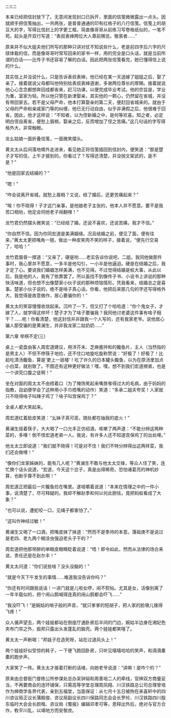     二三二 

   本来已经把信封放下了。无意间发现封口已拆开，里面的信笺微微露出一点头。因就顺手把信笺抽出，一共两张，是普普通通的印有红格子的八行信笺。信笺上的胡豆大的字，写得比信封上的字更工楷，简直像哥哥从前练习写卷格纸似的，一笔不苟。起头是开双行写道：“表叔表婶两位大人尊前赐览。敬禀者……”

   原来并不似大姐夫他们所写的那种只讲对仗不知说些什么，老是前四字后六字的尺牍体裁的信，而是像哥哥时常写回来的家书一样，用的完全是口头话，就是当前所谓的白话——比传子书还容易了解的白话。因此把两张信笺看完，她已懂得信上说的什么。

   其实信上并没说什么，只是告诉表叔表婶，他已经在某一天送嫁了姐姐之后，娶了亲了。接着就说父母都叫他特别给表叔表婶道谢，多谢两位尊长的厚赐。接着就说他心心念念都想奔回成都省来，赶习功课，以便完成毕业考试。他的宗旨是，学业为重，室家为轻。所以他只管在新津娶亲，其实他的一颗心，仍然留在省城，并没有带回家去。若不是父母严命，他本打算娶亲的第二天，便赶回省城来的。就由于父母的严命和亲戚家门等的纠缠，他已无行动自由，似乎非满假之后，他很难于回省。因此，他才这样说：“不知者，以为侄新婚之中，是何等欢喜。知之者，必定明白侄自离省，便愁上眉梢，娶亲之后，反而增加了侄之苦痛。”这几句话的字写得格外大，非常触眼。

   龙幺姑娘一面折叠信笺，一面微笑摆头。

   黄太太从后间落地幛外走进来，看见她正将信笺插回到信封内，便笑道：“那是楚子才写的信，上午才接到的。你看过了？写得还清楚，并没抛文架武的，是不是？”

   “他是回家去结婚的？”

   “嗯！”

   “咋会说离开省城，就愁上眉梢？又说，结了婚后，还更苦痛起来？”

   “唉！你不晓得！子才这门亲事，是他娘老子主张的，他本人并不愿意。要不是我苦口相劝，他定会同他老子闹翻哩！”

   龙竹君仍然摆头微笑说：“已经结了婚，还说不喜欢，还说苦痛，我才不信。”

   “你自然不信。因为你同宏道是美满姻缘。况且结婚之前，便见了面，便有往来，”黄太太更把嘴角一翘，做出一种皮笑肉不笑的样子，接着说，“便先行交易了，哈哈！”

   龙竹君眉骨一撑道：“又来了，硬是哟……老实告诉你说吧，二姐，我同他做那件事时，我心里并不愿意，一多半是他勾引，一小半是他逼迫。硬是在结婚之后，我才定了心。要说我们婚姻怎样美满，也不见得。不过觉得结婚是桩大事，从此以后，我是他的人，我有了依靠罢了。所以虽找不到像传子书、小说书上讲说的那种快活味道，但也想不出像楚家小伙子说的那种烦恼情形。凭我看来，结婚总之是喜事。楚家小伙子说的，绝不是啥子真心话。你看，他把后来那几句的字还写得格外大，我觉得是故意做作，居心要骗你的！”

   黄太太的笑容慢慢收敛起来。沉吟了一下，但又打了个哈哈道：“你个鬼女子，才嫁了人，就学得这样坏！楚子才为了啥子要骗我？我同他讨老婆这件事有啥子相干？……呃！你看清楚，他这封信并非跟我一个人写的，还有我家老爷。说他居心骗人那受骗的是黄澜生，并非我龙家二姑奶奶……”

   第六章 举棋不定(三)

   桌上一瓷盘由客人周宏道建议，用洋芥末、芝麻酱拌和的鳆鱼片，主人（当然指的是男主人）不但不停筷子地捡，还不住口地旋吃旋称赞说：“好极了！好极了！比起吃清汤鳆鱼，算是‘更上一层楼’！吃了许久的日本罐头鳆鱼，以为在原汤里加点小白菜，就别致了。不图还有这种更好做法！嘿，嘿，想不到我们宏道襟弟，也是一个讲究口腹之徒啊！”

   坐在对面的周太太不由捂着口（为了掩饰笑起来嘴唇奓得过大的毛病，由于妈妈的指教，自幼便学会了这种用小手巾捂嘴的动作）笑道：“多承二姐夫夸奖！人家就只不晓得啥子叫辣子鸡丁？啥子叫宫保鸡丁？”

   全桌人都大笑起来。

   周宏道红着脸皮笑道：“幺妹子真可恶，随处都在抽我的底火！”

   黄澜生摇着筷子，大大喝了一口允丰正仿绍酒，咳嗽了两声道：“不能分辨这两种菜的，多哩！倒不怪宏道老弟一人。我说，有许多人还不知道宫保鸡丁的出处哩。”

   他太太立即说道：“我们就不晓得！可是对不住！我们不特分辨得出这两样菜，我们还会做哩！”

   “像你们龙家姊妹的，能有几人呢？”黄澜生不敢与他太太交锋，等众人住了笑，连忙换个话头说道，“宏道，今天这个岔子，真是出得稀奇。恐怕诸葛亮的神机妙算，也断乎算不到此啊！”

   周宏道正把最后一片鳆鱼捡在嘴里。遂咀嚼着说道：“本来在情理之中的一件小事，说清楚了，尽可释疑的。我却不解赵季和何以何此胆怯，竟把蚂蚁看成了大象？”

   “也可以说，遭蛇咬一口，见绳子都害怕了。”

   “这叫作神经过敏！”

   黄澜生又喝了一口酒，把嘴皮抹了抹道：“然而不是季帅的本意。蒲祖庚不是说过是老四、老九两个糊涂虫强迫老头子干的？”

   周宏道把他那带醉的单眼皮眼睛眨着说道：“唔！即令如此，然而从法律的场合来说，责任还是在赵尔丰！”

   黄太太问道：“你们说些啥？没头没脑的！”

   “就是今天下午发生的事情……难道我没告诉你吗？”

   “你还有时间跟我说话！一进门就是儿啦女啰，闹不熨帖。尤其是女，活像别离了一年半载似的，把个闹山鹊喊得连真的闹山鹊都会吓飞……”

   “我没吓飞！”是婉姑的哨子般的声音，“就只爹爹的短胡子，把人家的脸墩儿锥得飞疼！”

   众人循声望去，两个娃娃都站在倒座厅通卧房后半间的门边，婉姑半边身在湘妃色夹布门帘之外，振邦只露出头发蓬乱的脑壳。两个娃娃都笑嘻了。

   黄太太一声断喝：“邦娃子在造死呀，站在过道风头上！”

   两个娃娃好似受惊的耗子，一下便飞跑回卧房，只听见嘻嘻哈哈的笑声，和滴滴橐橐的跑步声。

   大家笑了一阵。黄太太才接着打断的话绪，向她老爷说道：“讲嘛！是咋个的？”

   原来由总督衙门督练公所参谋处总办吴钟镕和周善培二人的牵线，官绅双方商量妥当，不再要商会的连环铺保，只需高等学堂总理周凤翔、川汉铁路总公司总理曾培作为绅商学各界代表，亲到五福堂，当面保证：从七月十五日被拘在来喜轩中的四川咨议局正议长蒲殿俊、咨议局副议长四川保路同志会会长罗纶、川汉铁路四川股东临时大会会长颜楷、咨议局《蜀报》编辑邓孝可等，恩释出外后，绝对与官方合作，敉平川乱，以靖地方而安黎庶。

